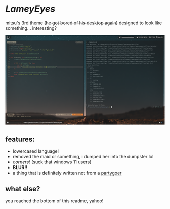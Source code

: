 # *LameyEyes*

mitsu's 3rd theme ~~(he got bored of his desktop again)~~ designed to look like something... interesting?

![your computer isn't loading this cool desktop why](https://github.com/Yorumoto/LameyEyes/blob/main/docs/screenshot.png?raw=true)

## features:
- lowercased language!
- removed the maid or something, i dumped her into the dumpster lol
- *corners!* (suck that windows 11 users)
- **BLUR!!**
- a thing that is definitely written not from a [partygoer](https://backrooms.fandom.com/wiki/Partygoers)

## what else?
you reached the bottom of this readme, yahoo!
